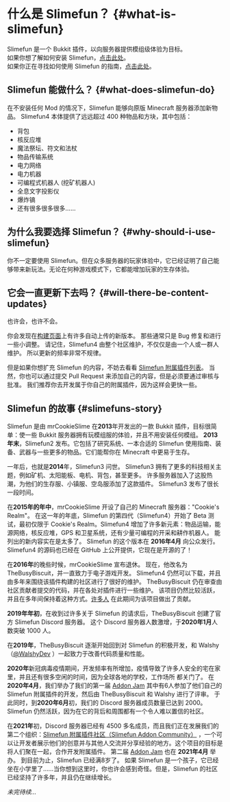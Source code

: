 # 什么是 Slimefun？ {#what-is-slimefun}

Slimefun 是一个 Bukkit 插件，以向服务器提供模组级体验为目标。  
如果你想了解如何安装 Slimefun，[点击此处](/Installing-Slimefun)。  
如果你正在寻找如何使用 Slimefun 的指南，[点击此处](Getting-Started)。

## Slimefun 能做什么？ {#what-does-slimefun-do}

在不安装任何 Mod 的情况下，Slimefun 能够向原版 Minecraft 服务器添加新物品。
Slimefun4 本体提供了远远超过 400 种物品和方块，其中包括：

* 背包
* 核反应堆
* 魔法祭坛、符文和法杖
* 物品传输系统
* 电力网络
* 电力机器
* 可编程式机器人 (挖矿机器人)
* 全息文字投影仪
* 爆炸镐
* 还有很多很多很多……

## 为什么我要选择 Slimefun？ {#why-should-i-use-slimefun}

你不一定要使用 Slimefun。但在众多服务器的玩家体验中，它已经证明了自己能够带来新玩法。无论在何种游戏模式下，它都能增加玩家的生存体验。

## 它会一直更新下去吗？ {#will-there-be-content-updates}

也许会，也许不会。

你会发现在[构建页面](https://blob.build/project/Slimefun)上有许多自动上传的新版本。
那些通常只是 Bug 修复和进行一些小调整。
请记住，Slimefun4 由整个社区维护，不仅仅是由一个人或一群人维护。
所以更新的频率非常不规律。

但是如果你想扩充 Slimefun 的内容，不妨去看看 [Slimefun 附属插件列表](Addons)。
当然，你也可以通过提交 Pull Request 来添加自己的内容，但是必须要通过审核与批准。
我们推荐你去开发属于你自己的附属插件，因为这样会更快一些。

## Slimefun 的故事 {#slimefuns-story}

Slimefun 是由 mrCookieSlime 在**2013**年开发出的一款 Bukkit 插件，目标很简单：使一些 Bukkit 服务器拥有玩模组服的体验，并且不用安装任何模组。
**2013年末**，Slimefun2 发布。它包括了研究系统、一本合适的 Slimefun 使用指南、装备、武器与一些更多的物品。它们能帮你在
Minecraft 中更易于生存。

一年后，也就是**2014**年，Slimefun3 问世。
Slimefun3 拥有了更多的科技相关主题，例如矿机、太阳能板、电机、背包，甚至更多。
许多服务器加入了这股热潮，为他们的生存服、小镇服、空岛服添加了这款插件。
Slimefun3 发布了很长一段时间。

在**2015年的年中**，mrCookieSlime 开设了自己的 Minecraft 服务器："Cookie's Realm"。
在这一年的年底，Slimefun 的第四代（Slimefun4）开始了 Beta 测试，最初仅限于 Cookie's Realm。Slimefun4
增加了许多新元素：物品运输，能源网络，核反应堆，GPS 和卫星系统，还有少量可编程的开采和耕作机器人。
能列出的新内容实在是太多了。
Slimefun 的这个版本在 **2016年4月** 向公众发行。
Slimefun4 的源码也已经在 GitHub 上公开提供，它现在是开源的了！

在**2016年**的晚些时候，mrCookieSlime 宣布退休。
现在，他改名为 TheBusyBiscuit，并一直致力于电子游戏开发。
Slimefun4 仍然可以下载，并且由多年来围绕该插件构建的社区进行了很好的维护。
TheBusyBiscuit 仍在审查由社区贡献者提交的代码，并在各处对插件进行一些维护。
该项目仍然比较活跃，并且在多年间保持着这种方式。[许多人](https://github.com/TheBusyBiscuit/Slimefun4/graphs/contributors)
在此期间为该项目做出了贡献。

**2019年年初**，在收到过许多关于 Slimefun 的请求后，TheBusyBiscuit 创建了官方 Slimefun Discord 服务器。
这个 Discord 服务器人数激增，于**2020年1月**人数突破 1000 人。

在**2019年**，TheBusyBiscuit 逐渐开始回到对 Slimefun 的积极开发，和 Walshy（[@WalshyDev](https://github.com/WalshyDev)
）一起致力于改善代码质量和性能。

**2020年**新冠病毒疫情期间，开发频率有所增加，疫情导致了许多人安全的宅在家里，并且还有很多空闲的时间，因为全球各地的学校，工作场所
都关门了。
在**2020年4月**，我们举办了我们的第一届 [Addon Jam](/Addon-Jam-2020) 其中有6人参加了他们自己的 Slimefun 附属插件的开发，然后由
TheBusyBiscuit 和 Walshy 进行了评审。
于此同时，到**2020年6月**初，我们的 Discord 服务器成员数量已达到 2000。
Slimefun 仍然活跃，因为在它的背后和周围都有一个令人难以置信的社区。

在**2021年**初，Discord
服务器已经有 4500 多名成员，而且我们正在发展我们的第二个组织：[Slimefun 附属插件社区（Slimefun Addon Community）](https://github.com/Slimefun-Addon-Community)
，一个可以让开发者展示他们的创意并与其他人交流并分享经验的地方。这个项目的目标是将人们聚在一起，合作开发附属插件。
第二届 [Addon Jam](/Addon-Jam-2021) 也在 **2021年4月** 举办。
到目前为止，Slimefun 已经满8岁了。
如果 Slimefun 是一个孩子，它已经坐在小学里了……当你想到这里时，你也许会感到奇怪。但是，Slimefun 的社区已经坚持了许多年，并且仍在继续增长。

*未完待续…*
